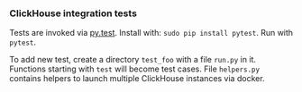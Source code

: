 ### ClickHouse integration tests

Tests are invoked via [py.test](https://docs.pytest.org/). Install with: `sudo pip install pytest`.
Run with `pytest`.

To add new test, create a directory `test_foo` with a file `run.py` in it. Functions starting with `test` will become test cases. File `helpers.py` contains helpers to launch multiple ClickHouse instances via docker.
